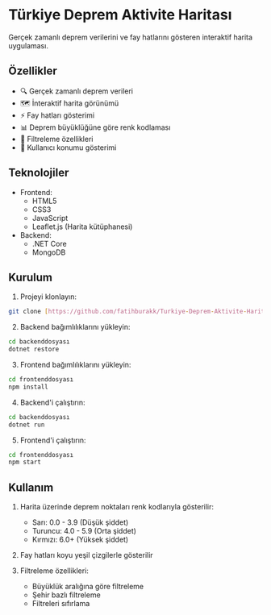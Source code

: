 # Türkiye Deprem Aktivite Haritası

Gerçek zamanlı deprem verilerini ve fay hatlarını gösteren interaktif harita uygulaması.

## Özellikler

- 🔍 Gerçek zamanlı deprem verileri
- 🗺️ İnteraktif harita görünümü
- ⚡ Fay hatları gösterimi
- 📊 Deprem büyüklüğüne göre renk kodlaması
- 🔄 Filtreleme özellikleri
- 📍 Kullanıcı konumu gösterimi

## Teknolojiler

- Frontend:
  - HTML5
  - CSS3
  - JavaScript
  - Leaflet.js (Harita kütüphanesi)
- Backend:
  - .NET Core
  - MongoDB
 

## Kurulum

1. Projeyi klonlayın:
```bash
git clone [https://github.com/fatihburakk/Turkiye-Deprem-Aktivite-Haritasi]
```

2. Backend bağımlılıklarını yükleyin:
```bash
cd backenddosyası
dotnet restore
```

3. Frontend bağımlılıklarını yükleyin:
```bash
cd frontenddosyası
npm install
```

4. Backend'i çalıştırın:
```bash
cd backenddosyası
dotnet run
```

5. Frontend'i çalıştırın:
```bash
cd frontenddosyası
npm start
```

## Kullanım

1. Harita üzerinde deprem noktaları renk kodlarıyla gösterilir:
   - Sarı: 0.0 - 3.9 (Düşük şiddet)
   - Turuncu: 4.0 - 5.9 (Orta şiddet)
   - Kırmızı: 6.0+ (Yüksek şiddet)

2. Fay hatları koyu yeşil çizgilerle gösterilir

3. Filtreleme özellikleri:
   - Büyüklük aralığına göre filtreleme
   - Şehir bazlı filtreleme
   - Filtreleri sıfırlama

